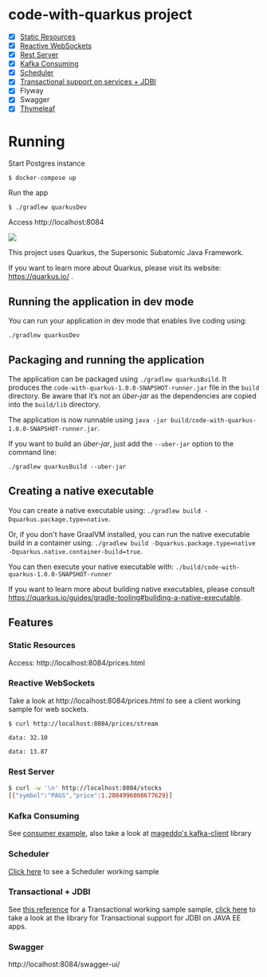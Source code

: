 # code-with-quarkus project

* [x] [Static Resources][8]
* [x] [Reactive WebSockets][9]
* [x] [Rest Server][10]
* [x] [Kafka Consuming][12]
* [x] [Scheduler][11]
* [x] [Transactional support on services + JDBI][13]
* [x] Flyway
* [x] Swagger
* [x] [Thymeleaf][7]

# Running

Start Postgres instance
```
$ docker-compose up
```

Run the app
```
$ ./gradlew quarkusDev
```

Access http://localhost:8084

![](https://i.imgur.com/xNSZ0m5.png)

This project uses Quarkus, the Supersonic Subatomic Java Framework.

If you want to learn more about Quarkus, please visit its website: https://quarkus.io/ .

## Running the application in dev mode

You can run your application in dev mode that enables live coding using:
```
./gradlew quarkusDev
```

## Packaging and running the application

The application can be packaged using `./gradlew quarkusBuild`.
It produces the `code-with-quarkus-1.0.0-SNAPSHOT-runner.jar` file in the `build` directory.
Be aware that it’s not an _über-jar_ as the dependencies are copied into the `build/lib` directory.

The application is now runnable using `java -jar build/code-with-quarkus-1.0.0-SNAPSHOT-runner.jar`.

If you want to build an _über-jar_, just add the `--uber-jar` option to the command line:
```
./gradlew quarkusBuild --uber-jar
```

## Creating a native executable

You can create a native executable using: `./gradlew build -Dquarkus.package.type=native`.

Or, if you don't have GraalVM installed, you can run the native executable build in a container using: `./gradlew build -Dquarkus.package.type=native -Dquarkus.native.container-build=true`.

You can then execute your native executable with: `./build/code-with-quarkus-1.0.0-SNAPSHOT-runner`

If you want to learn more about building native executables, please consult https://quarkus.io/guides/gradle-tooling#building-a-native-executable.


## Features 

### Static Resources

Access: http://localhost:8084/prices.html

### Reactive WebSockets

Take a look at http://localhost:8084/prices.html to see a client working sample for web sockets. 

```
$ curl http://localhost:8084/prices/stream

data: 32.10

data: 13.87
```

### Rest Server

```bash
$ curl -w '\n' http://localhost:8084/stocks
[{"symbol":"PAGS","price":1.2084996008677629}]
```

### Kafka Consuming

See [consumer example][4], also take a look at [mageddo's kafka-client][2] library

### Scheduler

[Click here][5] to see a Scheduler working sample

### Transactional + JDBI
See [this reference][6] for a Transactional working sample sample, [click here][3] to take a look at the library for
 Transactional support for JDBI on JAVA EE apps.

### Swagger

http://localhost:8084/swagger-ui/


[1]: https://quarkus.io/guides/kafka#starting-kafka
[2]: https://github.com/mageddo-projects/kafka-client
[3]: https://github.com/mageddo-projects/javaee-jdbi
[4]: src/main/java/com/mageddo/mdb/StockPriceMDB.java
[5]: src/main/java/com/mageddo/mdb/StockPriceMDB.java#L76
[6]: src/main/java/com/mageddo/service/StockPriceService.java#L48
[7]: src/main/java/com/mageddo/resource/UserResource.java
[8]: #static-resources
[9]: #reactive-websockets
[10]: #rest-server
[11]: #scheduer
[12]: #kafka-consuming
[13]: #transactional--jdbi
